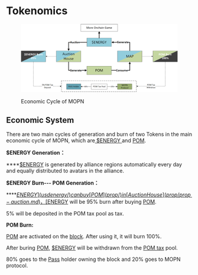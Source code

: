 # Tokenomics

<figure><img src="../.gitbook/assets/ecomonic cycle new.png" alt=""><figcaption><p>Economic Cycle of MOPN</p></figcaption></figure>

## Economic System

There are two main cycles of generation and burn of two Tokens in the main economic cycle of MOPN, which are[ $ENERGY ](usdenergy/)and [POM](prop/).

**$ENERGY Generation：**

****[$ENERGY](usdenergy/) is generated by alliance regions automatically every day and equally distributed to avatars in the alliance.

**$ENERGY Burn--- POM Generation：**

****[$ENERGY](usdenergy/) can buy [POM](prop/) in [Auction House](prop/prop-auction.md)，[$ENERGY](usdenergy/) will be 95% burn after buying [POM](prop/).&#x20;

5% will be deposited in the POM tax pool as tax.

**POM Burn:**

[POM](prop/) are activated on the [block](../how-to-play/map-system.md#block). After using it, it will burn 100%.

&#x20;After buring [POM](prop/), [$ENERGY](usdenergy/) will be withdrawn from the [POM tax](prop/pom-tax.md) pool.&#x20;

80% goes to the [Pass](broken-reference) holder owning the block and 20% goes to MOPN protocol.
